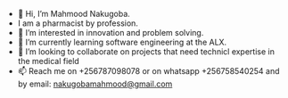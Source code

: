 - 👋 Hi, I’m Mahmood Nakugoba.
- I am a pharmacist by profession.
- 👀 I’m interested in innovation and problem solving. 
- 🌱 I’m currently learning software engineering at the ALX.
- 💞️ I’m looking to collaborate on projects that need technicl expertise in the medical field
- 📫 Reach me on +256787098078 or on whatsapp +256758540254 and by email: nakugobamahmood@gmail.com

<!---
Pharm-Mahmood/Pharm-Mahmood is a ✨ special ✨ repository because its `README.md` (this file) appears on your GitHub profile.
You can click the Preview link to take a look at your changes.
--->
